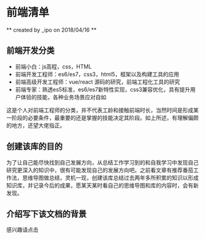 # 前端清单

** created by _ipo on 2018/04/16 **

## 前端开发分类

- 前端小白：js高程，css，HTML
- 前端开发工程师：es6/es7，css3，html5，框架以及构建工具的应用
- 前端高级开发工程师：vue/react 源码的研究，前端工程化工具的研究
- 前端专家：熟透es5标准，es6/es7新特性实现，css3兼容优化，具有提升用户体验的技能，各种业务场景应对自如

这是个人对前端工程师的分类，并不代表工龄和接触前端时长，当然时间是形成某一阶段的必要条件，最重要的还是掌握的技能决定其阶段。如上所述，有理解偏颇的地方，还望大佬指正。

## 创建该库的目的

为了让自己能尽快找到自己发展方向，从总结工作学习到的和自我学习中发现自己研究更深入的知识中，很有可能发现自己的发展方向吧。之前看文章有推荐番茄工作法，思维导图做总结，灵机一现，创建该库总结过去两年多所积累的知识以形成知识库，并记录今后的成果，愿某天某时看自己的思维导图和库的内容时，会有新发现。

## 介绍写下该文档的背景

感兴趣请点击
